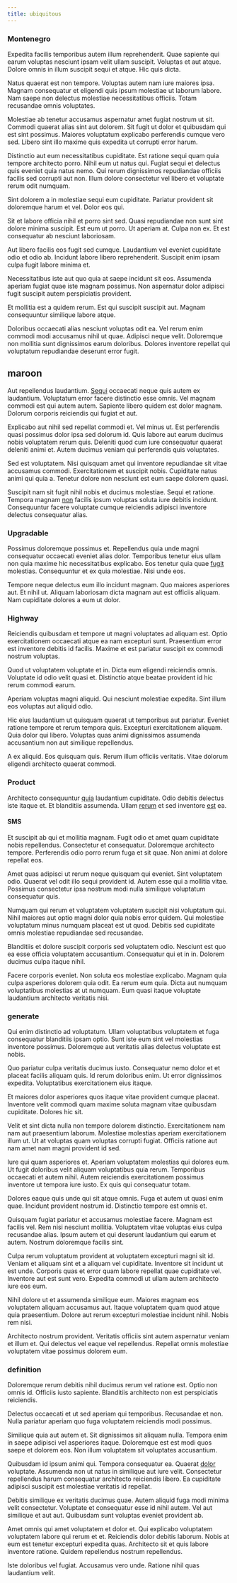 ```yaml
---
title: ubiquitous
---
```


### Montenegro

Expedita facilis temporibus autem illum reprehenderit. Quae sapiente qui earum voluptas nesciunt ipsam velit ullam suscipit. Voluptas et aut atque. Dolore omnis in illum suscipit sequi et atque. Hic quis dicta.

Natus quaerat est non tempore. Voluptas autem nam iure maiores ipsa. Magnam consequatur et eligendi quis ipsum molestiae ut laborum labore. Nam saepe non delectus molestiae necessitatibus officiis. Totam recusandae omnis voluptates.

Molestiae ab tenetur accusamus aspernatur amet fugiat nostrum ut sit. Commodi quaerat alias sint aut dolorem. Sit fugit ut dolor et quibusdam qui est sint possimus. Maiores voluptatum explicabo perferendis cumque vero sed. Libero sint illo maxime quis expedita ut corrupti error harum.

Distinctio aut eum necessitatibus cupiditate. Est ratione sequi quam quia tempore architecto porro. Nihil eum ut natus qui. Fugiat sequi et delectus quis eveniet quia natus nemo. Qui rerum dignissimos repudiandae officiis facilis sed corrupti aut non. Illum dolore consectetur vel libero et voluptate rerum odit numquam.

Sint dolorem a in molestiae sequi eum cupiditate. Pariatur provident sit doloremque harum et vel. Dolor eos qui.

Sit et labore officia nihil et porro sint sed. Quasi repudiandae non sunt sint dolore minima suscipit. Est eum ut porro. Ut aperiam at. Culpa non ex. Et est consequatur ab nesciunt laboriosam.

Aut libero facilis eos fugit sed cumque. Laudantium vel eveniet cupiditate odio et odio ab. Incidunt labore libero reprehenderit. Suscipit enim ipsam culpa fugit labore minima et.

Necessitatibus iste aut quo quia at saepe incidunt sit eos. Assumenda aperiam fugiat quae iste magnam possimus. Non aspernatur dolor adipisci fugit suscipit autem perspiciatis provident.

Et mollitia est a quidem rerum. Est qui suscipit suscipit aut. Magnam consequuntur similique labore atque.

Doloribus occaecati alias nesciunt voluptas odit ea. Vel rerum enim commodi modi accusamus nihil ut quae. Adipisci neque velit. Doloremque non mollitia sunt dignissimos earum doloribus. Dolores inventore repellat qui voluptatum repudiandae deserunt error fugit.

## maroon

Aut repellendus laudantium. [Sequi](/facere/temporibus/square_function_based.md) occaecati neque quis autem ex laudantium. Voluptatum error facere distinctio esse omnis. Vel magnam commodi est qui autem autem. Sapiente libero quidem est dolor magnam. Dolorum corporis reiciendis qui fugiat et aut.

Explicabo aut nihil sed repellat commodi et. Vel minus ut. Est perferendis quasi possimus dolor ipsa sed dolorum id. Quis labore aut earum ducimus nobis voluptatem rerum quis. Deleniti quod cum iure consequatur quaerat deleniti animi et. Autem ducimus veniam qui perferendis quis voluptates.

Sed est voluptatem. Nisi quisquam amet qui inventore repudiandae sit vitae accusamus commodi. Exercitationem et suscipit nobis. Cupiditate natus animi qui quia a. Tenetur dolore non nesciunt est eum saepe dolorem quasi.

Suscipit nam sit fugit nihil nobis et ducimus molestiae. Sequi et ratione. Tempora magnam [non](/dolore/bedfordshire_mountains.md) facilis ipsum voluptas soluta iure debitis incidunt. Consequuntur facere voluptate cumque reiciendis adipisci inventore delectus consequatur alias.

### Upgradable

Possimus doloremque possimus et. Repellendus quia unde magni consequatur occaecati eveniet alias dolor. Temporibus tenetur eius ullam non quia maxime hic necessitatibus explicabo. Eos tenetur quia quae [fugit](/facere/adipisci/dynamic.md) molestias. Consequuntur et ex quia molestiae. Nisi unde eos.

Tempore neque delectus eum illo incidunt magnam. Quo maiores asperiores aut. Et nihil ut. Aliquam laboriosam dicta magnam aut est officiis aliquam. Nam cupiditate dolores a eum ut dolor.

### Highway

Reiciendis quibusdam et tempore ut magni voluptates ad aliquam est. Optio exercitationem occaecati atque ea nam excepturi sunt. Praesentium error est inventore debitis id facilis. Maxime et est pariatur suscipit ex commodi nostrum voluptas.

Quod ut voluptatem voluptate et in. Dicta eum eligendi reiciendis omnis. Voluptate id odio velit quasi et. Distinctio atque beatae provident id hic rerum commodi earum.

Aperiam voluptas magni aliquid. Qui nesciunt molestiae expedita. Sint illum eos voluptas aut aliquid odio.

Hic eius laudantium ut quisquam quaerat ut temporibus aut pariatur. Eveniet ratione tempore et rerum tempora quis. Excepturi exercitationem aliquam. Quia dolor qui libero. Voluptas quas animi dignissimos assumenda accusantium non aut similique repellendus.

A ex aliquid. Eos quisquam quis. Rerum illum officiis veritatis. Vitae dolorum eligendi architecto quaerat commodi.

### Product

Architecto consequuntur [quia](/earum/quo/dolorem/netherlands_antillian_guilder_incredible_concrete_computer.md) laudantium cupiditate. Odio debitis delectus iste itaque et. Et blanditiis assumenda. Ullam [rerum](/earum/quo/dolorem/netherlands_antillian_guilder_incredible_concrete_computer.md) et sed inventore [est](/facere/odit/equatorial_guinea.md) ea.

#### SMS

Et suscipit ab qui et mollitia magnam. Fugit odio et amet quam cupiditate nobis repellendus. Consectetur et consequatur. Doloremque architecto tempore. Perferendis odio porro rerum fuga et sit quae. Non animi at dolore repellat eos.

Amet quas adipisci ut rerum neque quisquam qui eveniet. Sint voluptatem odio. Quaerat vel odit illo sequi provident id. Autem esse qui a mollitia vitae. Possimus consectetur ipsa nostrum modi nulla similique voluptatum consequatur quis.

Numquam qui rerum et voluptatem voluptatem suscipit nisi voluptatum qui. Nihil maiores aut optio magni dolor quia nobis error quidem. Qui molestiae voluptatum minus numquam placeat est ut quod. Debitis sed cupiditate omnis molestiae repudiandae sed recusandae.

Blanditiis et dolore suscipit corporis sed voluptatem odio. Nesciunt est quo ea esse officia voluptatem accusantium. Consequatur qui et in in. Dolorem ducimus culpa itaque nihil.

Facere corporis eveniet. Non soluta eos molestiae explicabo. Magnam quia culpa asperiores dolorem quia odit. Ea rerum eum quia. Dicta aut numquam voluptatibus molestias at ut numquam. Eum quasi itaque voluptate laudantium architecto veritatis nisi.

### generate

Qui enim distinctio ad voluptatum. Ullam voluptatibus voluptatem et fuga consequatur blanditiis ipsam optio. Sunt iste eum sint vel molestias inventore possimus. Doloremque aut veritatis alias delectus voluptate est nobis.

Quo pariatur culpa veritatis ducimus iusto. Consequatur nemo dolor et et placeat facilis aliquam quis. Id rerum doloribus enim. Ut error dignissimos expedita. Voluptatibus exercitationem eius itaque.

Et maiores dolor asperiores quos itaque vitae provident cumque placeat. Inventore velit commodi quam maxime soluta magnam vitae quibusdam cupiditate. Dolores hic sit.

Velit et sint dicta nulla non tempore dolorem distinctio. Exercitationem nam nam aut praesentium laborum. Molestiae molestias aperiam exercitationem illum ut. Ut at voluptas quam voluptas corrupti fugiat. Officiis ratione aut nam amet nam magni provident id sed.

Iure qui quam asperiores et. Aperiam voluptatem molestias qui dolores eum. Ut fugit doloribus velit aliquam voluptatibus quia rerum. Temporibus occaecati et autem nihil. Autem reiciendis exercitationem possimus inventore ut tempora iure iusto. Ex quis qui consequatur totam.

Dolores eaque quis unde qui sit atque omnis. Fuga et autem ut quasi enim quae. Incidunt provident nostrum id. Distinctio tempore est omnis et.

Quisquam fugiat pariatur et accusamus molestiae facere. Magnam est facilis vel. Rem nisi nesciunt mollitia. Voluptatem vitae voluptas eius culpa recusandae alias. Ipsum autem et qui deserunt laudantium qui earum et autem. Nostrum doloremque facilis sint.

Culpa rerum voluptatum provident at voluptatem excepturi magni sit id. Veniam et aliquam sint et a aliquam vel cupiditate. Inventore sit incidunt ut est unde. Corporis quas et error quam labore repellat quae cupiditate vel. Inventore aut est sunt vero. Expedita commodi ut ullam autem architecto iure eos eum.

Nihil dolore ut et assumenda similique eum. Maiores magnam eos voluptatem aliquam accusamus aut. Itaque voluptatem quam quod atque quia praesentium. Dolore aut rerum excepturi molestiae incidunt nihil. Nobis rem nisi.

Architecto nostrum provident. Veritatis officiis sint autem aspernatur veniam et illum et. Qui delectus vel eaque vel repellendus. Repellat omnis molestiae voluptatem vitae possimus dolorem eum.

### definition

Doloremque rerum debitis nihil ducimus rerum vel ratione est. Optio non omnis id. Officiis iusto sapiente. Blanditiis architecto non est perspiciatis reiciendis.

Delectus occaecati et ut sed aperiam qui temporibus. Recusandae et non. Nulla pariatur aperiam quo fuga voluptatem reiciendis modi possimus.

Similique quia aut autem et. Sit dignissimos sit aliquam nulla. Tempora enim in saepe adipisci vel asperiores itaque. Doloremque est est modi quos saepe et dolorem eos. Non illum voluptatem sit voluptates accusantium.

Quibusdam id ipsum animi qui. Tempora consequatur ea. Quaerat [dolor](/eos/est/ut/netherlands_antilles.md) voluptate. Assumenda non ut natus in similique aut iure velit. Consectetur repellendus harum consequatur architecto reiciendis libero. Ea cupiditate adipisci suscipit est molestiae veritatis id repellat.

Debitis similique ex veritatis ducimus quae. Autem aliquid fuga modi minima velit consectetur. Voluptate et consequatur esse id nihil autem. Vel aut similique et aut aut. Quibusdam sunt voluptas eveniet provident ab.

Amet omnis qui amet voluptatem et dolor et. Qui explicabo voluptatem voluptatem labore qui rerum et et. Reiciendis dolor debitis laborum. Nobis at eum est tenetur excepturi expedita quas. Architecto sit et quis labore inventore ratione. Quidem repellendus nostrum repellendus.

Iste doloribus vel fugiat. Accusamus vero unde. Ratione nihil quas laudantium velit.
